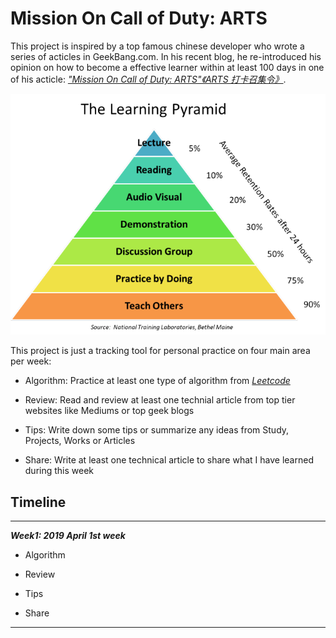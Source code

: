 # Mission On Call of Duty: ARTS

This project is inspired by a top famous chinese developer who wrote a series of acticles in GeekBang.com. In his recent blog, he re-introduced his opinion on how to become a effective learner within at least 100 days in one of his acticle: *["Mission On Call of Duty: ARTS"《ARTS 打卡召集令》](https://time.geekbang.org/column/article/85839)*.

![The Learning Pyramid](./files/learning_pyramid.png)  

This project is just a tracking tool for personal practice on four main area per week:

- Algorithm: Practice at least one type of algorithm from *[Leetcode](https://leetcode.com/)*

- Review: Read and review at least one technial article from top tier websites like Mediums or top geek blogs

- Tips: Write down some tips or summarize any ideas from Study, Projects, Works or Articles

- Share: Write at least one technical article to share what I have learned during this week  

## Timeline

---

***Week1: 2019 April 1st week***

- Algorithm

- Review

- Tips

- Share

---
